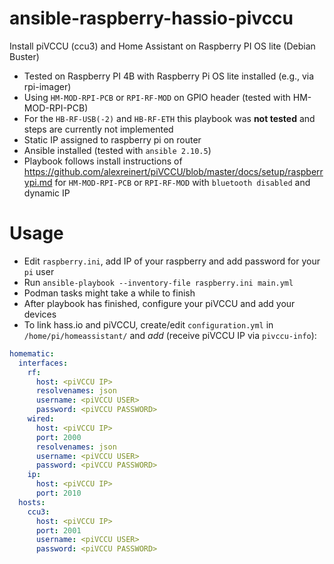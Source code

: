 # ansible-raspberry-hassio-pivccu
Install piVCCU (ccu3) and Home Assistant on Raspberry PI OS lite (Debian Buster)
+ Tested on Raspberry PI 4B with Raspberry Pi OS lite installed (e.g., via rpi-imager)
+ Using `HM-MOD-RPI-PCB` or `RPI-RF-MOD` on GPIO header (tested with HM-MOD-RPI-PCB)
+ For the `HB-RF-USB(-2)` and `HB-RF-ETH` this playbook was **not tested** and steps are currently not implemented
+ Static IP assigned to raspberry pi on router
+ Ansible installed (tested with `ansible 2.10.5`)
+ Playbook follows install instructions of https://github.com/alexreinert/piVCCU/blob/master/docs/setup/raspberrypi.md for `HM-MOD-RPI-PCB` or `RPI-RF-MOD` with `bluetooth disabled` and dynamic IP

# Usage
+ Edit `raspberry.ini`, add IP of your raspberry and add password for your `pi` user
+ Run `ansible-playbook --inventory-file raspberry.ini main.yml`
+ Podman tasks might take a while to finish
+ After playbook has finished, configure your piVCCU and add your devices
+ To link hass.io and piVCCU, create/edit `configuration.yml` in `/home/pi/homeassistant/` and *add* (receive piVCCU IP via `pivccu-info`):
```yaml
homematic:
  interfaces:
    rf:
      host: <piVCCU IP>
      resolvenames: json
      username: <piVCCU USER>
      password: <piVCCU PASSWORD>
    wired:
      host: <piVCCU IP>
      port: 2000
      resolvenames: json
      username: <piVCCU USER>
      password: <piVCCU PASSWORD>
    ip:
      host: <piVCCU IP>
      port: 2010
  hosts:
    ccu3:
      host: <piVCCU IP>
      port: 2001
      username: <piVCCU USER>
      password: <piVCCU PASSWORD>
```
